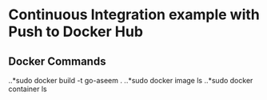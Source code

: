 # Continuous Integration example with Push to Docker Hub
## **Docker Commands**

..*sudo docker build -t go-aseem .
..*sudo docker image ls
..*sudo docker container ls

